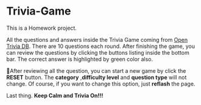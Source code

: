 # Trivia-Game

This is a Homework project. 

All the questions and answers inside the Trivia Game coming from [Open Trivia DB](https://opentdb.com). There are 10 questions each round. After finishing the game, you can review the questions by clicking the buttons listing inside the bottom bar.  The correct answer is highlighted by green color also.

After reviewing all the question, you can start a new game by click the **RESET** button. The **category** ,**difficulty level** and **question type** will not change. Of course, if you want to change this option, just **reflash** the page. 

Last thing. **Keep Calm and Trivia On!!!**



